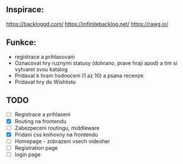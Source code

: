 ## Inspirace:

https://backloggd.com/
https://infinitebacklog.net/
https://rawg.io/

## Funkce:

- registrace a prihlasovani
- Oznacovat hry ruznymi statusy (dohrano, prave hraji apod) a tim si vytvaret svou katalog
- Pridavat k hram hodnoceni (1 az 10) a psana recenze
- Pridavat hry do Wishlistu

## TODO

- [ ] Registrace a prihlaseni
- [x] Routing na frontendu
- [ ] Zabezpeceni routingu, middleware
- [x] Pridani css knihovny na frontendu
- [ ] Homepage - zobrazeni vsech videoher
- [ ] Registration page
- [ ] login page
